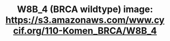 ---
title: "W8B_4 (BRCA wildtype)
image: https://s3.amazonaws.com/www.cycif.org/110-Komen_BRCA/W8B_4"
layout: minerva-1-5 
exhibit: config-110-Komen_BRCA/W8B_4
---